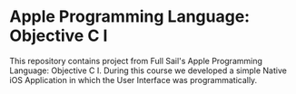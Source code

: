 Apple Programming Language: Objective C I
====

This repository contains project from Full Sail's Apple Programming Language: Objective C I. During this course we developed a simple Native iOS Application in which the User Interface was programmatically.

